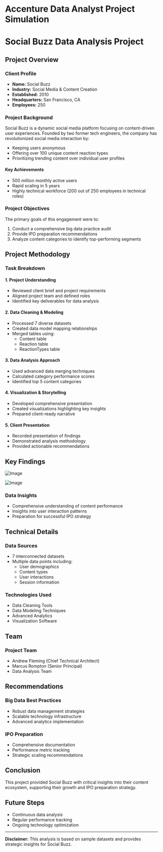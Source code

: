 # Accenture Data Analyst Project Simulation

# Social Buzz Data Analysis Project

## Project Overview

### Client Profile
- **Name:** Social Buzz
- **Industry:** Social Media & Content Creation
- **Established:** 2010
- **Headquarters:** San Francisco, CA
- **Employees:** 250

### Project Background
Social Buzz is a dynamic social media platform focusing on content-driven user experiences. Founded by two former tech engineers, the company has revolutionized social media interaction by:
- Keeping users anonymous
- Offering over 100 unique content reaction types
- Prioritizing trending content over individual user profiles

#### Key Achievements
- 500 million monthly active users
- Rapid scaling in 5 years
- Highly technical workforce (200 out of 250 employees in technical roles)

### Project Objectives
The primary goals of this engagement were to:
1. Conduct a comprehensive big data practice audit
2. Provide IPO preparation recommendations
3. Analyze content categories to identify top-performing segments

## Project Methodology

### Task Breakdown

#### 1. Project Understanding
- Reviewed client brief and project requirements
- Aligned project team and defined roles
- Identified key deliverables for data analysis

#### 2. Data Cleaning & Modeling
- Processed 7 diverse datasets
- Created data model mapping relationships
- Merged tables using:
  - Content table
  - Reaction table
  - ReactionTypes table

#### 3. Data Analysis Approach
- Used advanced data merging techniques
- Calculated category performance scores
- Identified top 5 content categories

#### 4. Visualization & Storytelling
- Developed comprehensive presentation
- Created visualizations highlighting key insights
- Prepared client-ready narrative

#### 5. Client Presentation
- Recorded presentation of findings
- Demonstrated analysis methodology
- Provided actionable recommendations

## Key Findings

![Image](https://github.com/user-attachments/assets/8b5c6e1c-5844-4bcf-98c1-572cd8c747ed)

![Image](https://github.com/user-attachments/assets/15f661d8-039e-4ac9-88fc-890612689570)

### Data Insights
- Comprehensive understanding of content performance
- Insights into user interaction patterns
- Preparation for successful IPO strategy

## Technical Details

### Data Sources
- 7 interconnected datasets
- Multiple data points including:
  - User demographics
  - Content types
  - User interactions
  - Session information

### Technologies Used
- Data Cleaning Tools
- Data Modeling Techniques
- Advanced Analytics
- Visualization Software

## Team

### Project Team
- Andrew Fleming (Chief Technical Architect)
- Marcus Rompton (Senior Principal)
- Data Analysis Team

## Recommendations

### Big Data Best Practices
- Robust data management strategies
- Scalable technology infrastructure
- Advanced analytics implementation

### IPO Preparation
- Comprehensive documentation
- Performance metric tracking
- Strategic scaling recommendations

## Conclusion
This project provided Social Buzz with critical insights into their content ecosystem, supporting their growth and IPO preparation strategy.

## Future Steps
- Continuous data analysis
- Regular performance tracking
- Ongoing technology optimization

---

**Disclaimer:** This analysis is based on sample datasets and provides strategic insights for Social Buzz.
